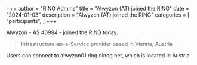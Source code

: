 +++
author = "RING Admins"
title = "Alwyzon (AT) joined the RING"
date = "2024-01-03"
description = "Alwyzon (AT) joined the RING"
categories = [
    "participants",
]
+++

Alwyzon - AS 40994 - joined the RING today.

> Infrastructure-as-a-Service provider based in Vienna, Austria

Users can connect to alwyzon01.ring.nlnog.net, which is located in Austria.
